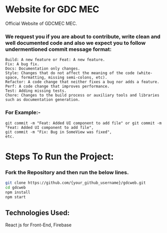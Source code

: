 # Website for GDC MEC

Official Website of GDCMEC MEC.

### We request you if you are about to contribute, write clean and well documented code and also we expect you to follow undermentioned commit message format:

    Build: A new feature or Feat: A new feature.
    Fix: A bug fix.
    Docs: Documentation only changes.
    Style: Changes that do not affect the meaning of the code (white-space, formatting, missing semi-colons, etc).
    Refactor: A code change that neither fixes a bug nor adds a feature.
    Perf: A code change that improves performance.
    Test: Adding missing tests.
    Chore: Changes to the build process or auxiliary tools and libraries such as documentation generation.

### For Example:-

    git commit -m "Feat: Added UI component to add file" or git commit -m "Feat: Added UI component to add file",
    git commit -m "Fix: Bug in SomeView was fixed",
    etc.

# Steps To Run the Project:

### Fork the Repository and then run the below lines.

```bash
git clone https://github.com/{your_github_username}/gdcweb.git
cd gdcweb
npm install
npm start
```

## Technologies Used:

React js for Front-End, Firebase
